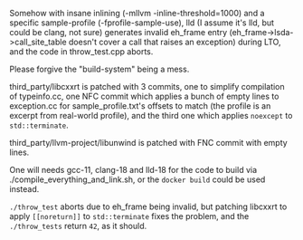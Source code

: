 Somehow with insane inlining (-mllvm -inline-threshold=1000) and a specific sample-profile (-fprofile-sample-use),
lld (I assume it's lld, but could be clang, not sure) generates invalid eh_frame entry (eh_frame->lsda->call_site_table
doesn't cover a call that raises an exception) during LTO, and the code in throw_test.cpp aborts.

Please forgive the "build-system" being a mess.

third_party/libcxxrt is patched with 3 commits, one to simplify compilation of typeinfo.cc,
one NFC commit which applies a bunch of empty lines to exception.cc for sample_profile.txt's offsets
to match (the profile is an excerpt from real-world profile), and the third one which applies
`noexcept` to `std::terminate`.

third_party/llvm-project/libunwind is patched with FNC commit with empty lines.

One will needs gcc-11, clang-18 and lld-18 for the code to build via ./compile_everything_and_link.sh,
or the `docker build` could be used instead.

`./throw_test` aborts due to eh_frame being invalid, but patching libcxxrt to apply `[[noreturn]]` to 
`std::terminate` fixes the problem, and the `./throw_tests` return `42`, as it should.
